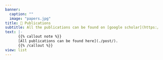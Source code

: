```yaml
---
banner:
  caption: ""
  image: "papers.jpg"
title: 📃 Publications
subtitle: All the publications can be found on [google scholar](https://scholar.google.com.hk/citations?user=9Y_kuWcAAAAJ&hl=zh-CN) {{< icon name="google-scholar" pack="ai" >}}
text: |-
      {{% callout note %}}
      [All publications can be found here](./post/).
      {{% /callout %}}
view: list
---
```

